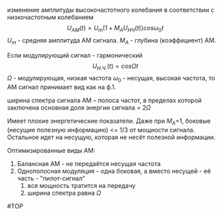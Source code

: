 изменение амплитуды высокочастотного колебания в соответствии с низкочастотным колебанием
$$U_{AM}(t) = U_m(1 + M_A U_{НЧ}(t))cos\omega_0 t$$
$U_m$ - средняя амплитуда АМ сигнала.
$M_A$ - глубина (коэффициент) АМ.

Если модулирующий сигнал - гармонический
$$U_{Н.Ч.}(t) = cos\Omega t$$
$\Omega$ - модулирующая, низкая частота
$\omega_0$ - несущая, высокая частота, то АМ сигнал принимает вид как на ф.1.

ширина спектра сигнала АМ – полоса частот, в пределах
которой заключена основная доля энергии сигнала = 2$\Omega$

Имеет плохие энергетические показатели. Даже при $M_A$=1, боковые (несущие полезную информацию) <= 1/3 от мощности сигнала. Остальное идет на несущую, которая не несёт полезной информации.

Оптимизированные виды АМ:
1. Балансная АМ - не передаётся несущая частота
2. Однополосная модуляция - одна боковая, а вместо несущей - её часть - "пилот-сигнал"
	1. вся мощность тратится на передачу
	2. ширина спектра равна $\Omega$

#ТОР 